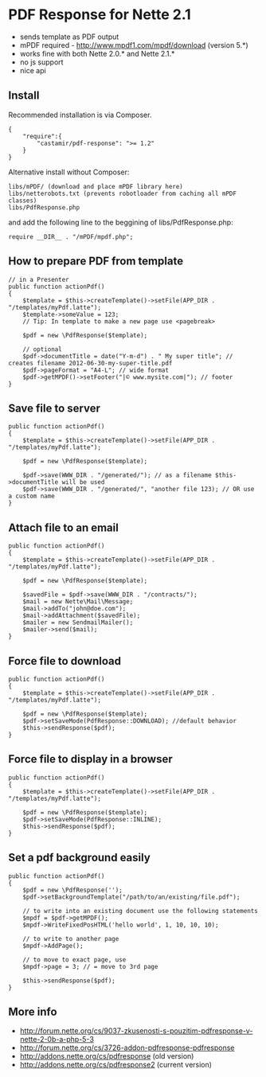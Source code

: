 PDF Response for Nette 2.1
===

- sends template as PDF output
- mPDF required - http://www.mpdf1.com/mpdf/download (version 5.*)
- works fine with both Nette 2.0.* and Nette 2.1.*
- no js support
- nice api

Install
---
Recommended installation is via Composer.

    {
        "require":{
            "castamir/pdf-response": ">= 1.2"
        }
    }


Alternative install without Composer:

	libs/mPDF/ (download and place mPDF library here)
	libs/netterobots.txt (prevents robotloader from caching all mPDF classes)
	libs/PdfResponse.php
	
and add the following line to the beggining of libs/PdfResponse.php:

    require __DIR__ . "/mPDF/mpdf.php";


How to prepare PDF from template
---

    // in a Presenter
    public function actionPdf()
    {
        $template = $this->createTemplate()->setFile(APP_DIR . "/templates/myPdf.latte");
        $template->someValue = 123;
        // Tip: In template to make a new page use <pagebreak>

        $pdf = new \PdfResponse($template);

        // optional
        $pdf->documentTitle = date("Y-m-d") . " My super title"; // creates filename 2012-06-30-my-super-title.pdf
        $pdf->pageFormat = "A4-L"; // wide format
        $pdf->getMPDF()->setFooter("|© www.mysite.com|"); // footer
    }

Save file to server
---

    public function actionPdf()
    {
        $template = $this->createTemplate()->setFile(APP_DIR . "/templates/myPdf.latte");

        $pdf = new \PdfResponse($template);

        $pdf->save(WWW_DIR . "/generated/"); // as a filename $this->documentTitle will be used
        $pdf->save(WWW_DIR . "/generated/", "another file 123); // OR use a custom name
    }


Attach file to an email
---

    public function actionPdf()
    {
        $template = $this->createTemplate()->setFile(APP_DIR . "/templates/myPdf.latte");

        $pdf = new \PdfResponse($template);

        $savedFile = $pdf->save(WWW_DIR . "/contracts/");
        $mail = new Nette\Mail\Message;
        $mail->addTo("john@doe.com");
        $mail->addAttachment($savedFile);
        $mailer = new SendmailMailer();
        $mailer->send($mail);
    }
    

Force file to download
---

    public function actionPdf()
    {
        $template = $this->createTemplate()->setFile(APP_DIR . "/templates/myPdf.latte");

        $pdf = new \PdfResponse($template);
        $pdf->setSaveMode(PdfResponse::DOWNLOAD); //default behavior
        $this->sendResponse($pdf);
    }
    

Force file to display in a browser
---

    public function actionPdf()
    {
        $template = $this->createTemplate()->setFile(APP_DIR . "/templates/myPdf.latte");

        $pdf = new \PdfResponse($template);
        $pdf->setSaveMode(PdfResponse::INLINE);
        $this->sendResponse($pdf);
    }
    

Set a pdf background easily
---

    public function actionPdf()
    {
        $pdf = new \PdfResponse('');
        $pdf->setBackgroundTemplate("/path/to/an/existing/file.pdf");

        // to write into an existing document use the following statements
        $mpdf = $pdf->getMPDF();
        $mpdf->WriteFixedPosHTML('hello world', 1, 10, 10, 10);

        // to write to another page
        $mpdf->AddPage();

        // to move to exact page, use
        $mpdf->page = 3; // = move to 3rd page

        $this->sendResponse($pdf);
    }

More info
---

- http://forum.nette.org/cs/9037-zkusenosti-s-pouzitim-pdfresponse-v-nette-2-0b-a-php-5-3
- http://forum.nette.org/cs/3726-addon-pdfresponse-pdfresponse
- http://addons.nette.org/cs/pdfresponse (old version)
- http://addons.nette.org/cs/pdfresponse2 (current version)
